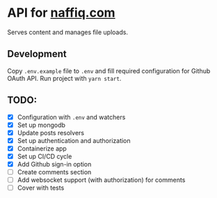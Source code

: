 # API for [naffiq.com](naffiq.com)

Serves content and manages file uploads.

## Development

Copy `.env.example` file to `.env` and fill required configuration for Github OAuth API.
Run project with `yarn start`.

## TODO:

- [x] Configuration with `.env` and watchers
- [x] Set up mongodb
- [x] Update posts resolvers
- [x] Set up authentication and authorization
- [x] Containerize app
- [x] Set up CI/CD cycle
- [x] Add Github sign-in option
- [ ] Create comments section
- [ ] Add websocket support (with authorization) for comments
- [ ] Cover with tests
